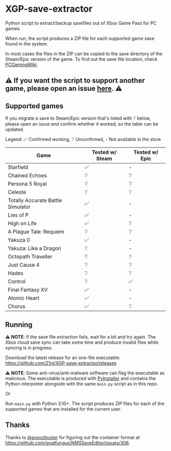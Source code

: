 # XGP-save-extractor
Python script to extract/backup savefiles out of Xbox Game Pass for PC games.

When run, the script produces a ZIP file for each supported game save found in the system.

In most cases the files in the ZIP can be copied to the save directory of the Steam/Epic version of the game. To find out the save file location, check [PCGamingWiki](https://www.pcgamingwiki.com/).

## ⚠️ If you want the script to support another game, please open an issue [here](https://github.com/Z1ni/XGP-save-extractor/issues/new/choose). ⚠️

## Supported games
If you migrate a save to Steam/Epic version that's listed with ❔ below, please open an issue and confirm whether it worked, so the table can be updated.

Legend: ✅ Confirmed working, ❔ Unconfirmed, - Not available in the store

| Game | Tested w/ Steam | Tested w/ Epic |
|-|-|-|
| Starfield | ✅ | - |
| Chained Echoes | ❔ | ❔ |
| Persona 5 Royal | ❔ | ❔ |
| Celeste | ❔ | ❔ |
| Totally Accurate Battle Simulator | ✅ | - |
| Lies of P | ✅ | - |
| High on Life | ✅ | ❔ |
| A Plague Tale: Requiem | ❔ | ❔ |
| Yakuza 0 | ✅ | - |
| Yakuza: Like a Dragon | ❔ | - |
| Octopath Traveller | ❔ | ❔ |
| Just Cause 4 | ❔ | ❔ |
| Hades | ❔ | ❔ |
| Control | ❔ | ✅ |
| Final Fantasy XV | ✅ | - |
| Atomic Heart | ✅ | - |
| Chorus | ✅ | ❔ |

## Running
⚠️ **NOTE**: If the save file extraction fails, wait for a bit and try again. The Xbox cloud save sync can take some time and produce invalid files while syncing is in progress.

Download the latest release for an one-file executable: https://github.com/Z1ni/XGP-save-extractor/releases

⚠️ **NOTE**: Some anti-virus/anti-malware software can flag the executable as malicious. The executable is produced with [PyInstaller](https://pyinstaller.org/) and contains the Python interpreter alongside with the same `main.py` script as in this repo.

*Or*

Run `main.py` with Python 3.10+. The script produces ZIP files for each of the supported games that are installed for the current user.

## Thanks
Thanks to [@snoozbuster](https://github.com/snoozbuster) for figuring out the container format at https://github.com/goatfungus/NMSSaveEditor/issues/306.
